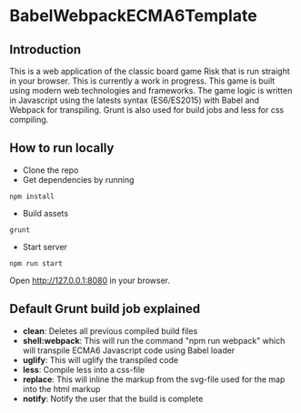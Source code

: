 BabelWebpackECMA6Template
==========

## Introduction

This is a web application of the classic board game Risk that is run straight in your browser. This is currently a work in progress. This game is built using modern web technologies and frameworks. The game logic is written in Javascript using the latests syntax (ES6/ES2015) with Babel and Webpack for transpiling. Grunt is also used for build jobs and less for css compiling.


## How to run locally

- Clone the repo
- Get dependencies by running

```
npm install
```

- Build assets

```
grunt
```

- Start server

```
npm run start
```

Open http://127.0.0.1:8080 in your browser.

## Default Grunt build job explained

+ **clean**: Deletes all previous compiled build files
+ **shell:webpack**: This will run the command "npm run webpack" which will transpile ECMA6 Javascript code using Babel loader
+ **uglify**: This will uglify the transpiled code
+ **less**: Compile less into a css-file
+ **replace**: This will inline the markup from the svg-file used for the map into the html markup
+ **notify**: Notify the user that the build is complete
